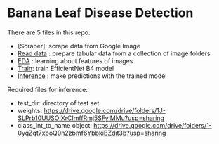# Banana Leaf Disease Detection

There are 5 files in this repo:
* [Scraper]: scrape data from Google Image
* [Read data](banana_leaf_disease_read_data.ipynb) : prepare tabular data from a collection of image folders
* [EDA](banana_leaf_disease_EDA.ipynb) : learning about features of images
* [Train](banana_leaf_disease_train.ipynb): train EfficientNet B4 model
* [Inference](banana_leaf_disease_inference.ipynb) : make predictions with the trained model



Required files for inference:
* test_dir: directory of test set
* weights: https://drive.google.com/drive/folders/1J-SLPrb10UUSOIXrCImffRmj5SFylMMu?usp=sharing
* class_int_to_name object: https://drive.google.com/drive/folders/1-0yqZqt7xboQ0n2zbmf6YbbkiBZdit3b?usp=sharing

